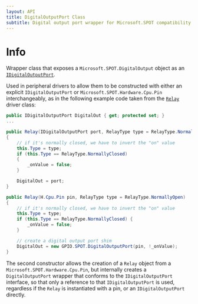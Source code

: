 ```yaml
---
layout: API
title: DigitalOutputPort Class
subtitle: Digital output port wrapper for Microsoft.SPOT compatibility.
---
```


# Info

Wrapper class that exposes a `Microsoft.SPOT.DigitalOutput` object as an [`IDigitalOutputPort`](/API/GPIO/IDigitalOutputPort). 

Used in peripheral drivers to allow them to be constructed with either an explicit `IDigitalOutputPort` or `Microsoft.SPOT.Hardware.Cpu.Pin` interchangeably, as in the following example code taken from the [`Relay`](/API/Relays/Relay) driver class:

```csharp
public IDigitalOutputPort DigitalOut { get; protected set; }
...

public Relay(IDigitalOutputPort port, RelayType type = RelayType.NormallyOpen)
{
    // if it's normally closed, we have to invert the "on" value
    this.Type = type;
    if (this.Type == RelayType.NormallyClosed)
    {
        _onValue = false;
    }

    DigitalOut = port;
}

public Relay(H.Cpu.Pin pin, RelayType type = RelayType.NormallyOpen)
{
    // if it's normally closed, we have to invert the "on" value
    this.Type = type;
    if (this.Type == RelayType.NormallyClosed) {
        _onValue = false;
    }

    // create a digital output port shim
    DigitalOut = new GPIO.SPOT.DigitalOutputPort(pin, !_onValue);
}
```

The second constructor allows the creation of a `Relay` object from a `Microsoft.SPOT.Hardware.Cpu.Pin`, but internally creates a `DigitalOutputPort` wrapper that conforms to the `IDigitalOutputPort` interface, so that only a reference to that `IDigitalOutputPort` is used, regardless if the `Relay` is instantiated with a pin, or an `IDigitalOutputPort` directly.